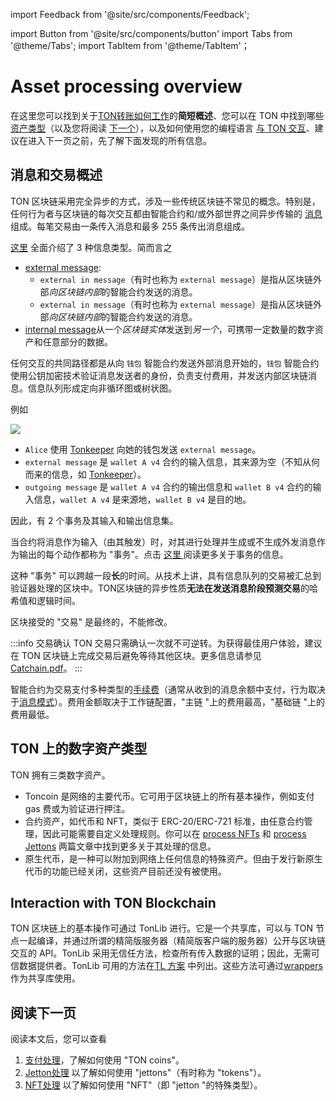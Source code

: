 import Feedback from '@site/src/components/Feedback';

import Button from '@site/src/components/button'
import Tabs from '@theme/Tabs';
import TabItem from '@theme/TabItem'；

# Asset processing overview

在这里您可以找到关于[TON转账如何工作](/v3/documentation/dapps/assets/overview#overview-on-messages-and-transactions)的**简短概述**、您可以在 TON 中找到哪些 [资产类型](/v3/documentation/dapps/assets/overview#digital-asset-types-on-ton)（以及您将阅读 [下一个](/v3/documentation/dapps/assets/overview#read-next)），以及如何使用您的编程语言 [与 TON 交互](/v3/documentation/dapps/assets/overview#interaction-with-ton-blockchain)、建议在进入下一页之前，先了解下面发现的所有信息。

## 消息和交易概述

TON 区块链采用完全异步的方式，涉及一些传统区块链不常见的概念。特别是，任何行为者与区块链的每次交互都由智能合约和/或外部世界之间异步传输的 [消息](/v3/documentation/smart-contracts/message-management/messages-and-transactions) 组成。每笔交易由一条传入消息和最多 255 条传出消息组成。

[这里](/v3/documentation/smart-contracts/message-management/sending-messages#types-of-messages) 全面介绍了 3 种信息类型。简而言之

- [external message](/v3/documentation/smart-contracts/message-management/external-messages):
  - `external in message`（有时也称为 `external message`）是指从区块链外部*向区块链内部*的智能合约发送的消息。
  - `external in message`（有时也称为 `external message`）是指从区块链外部*向区块链内部*的智能合约发送的消息。
- [internal message](/v3/documentation/smart-contracts/message-management/internal-messages)从一个*区块链实体*发送到*另一个*，可携带一定数量的数字资产和任意部分的数据。

任何交互的共同路径都是从向 `钱包` 智能合约发送外部消息开始的，`钱包` 智能合约使用公钥加密技术验证消息发送者的身份，负责支付费用，并发送内部区块链消息。信息队列形成定向非循环图或树状图。

例如

![](/img/docs/asset-processing/alicemsgDAG.svg)

- `Alice` 使用 [Tonkeeper](https://tonkeeper.com/) 向她的钱包发送 `external message`。
- `external message` 是 `wallet A v4` 合约的输入信息，其来源为空（不知从何而来的信息，如 [Tonkeeper](https://tonkeeper.com/)）。
- `outgoing message` 是  `wallet A v4`  合约的输出信息和 `wallet B v4` 合约的输入信息，`wallet A v4` 是来源地，`wallet B v4` 是目的地。

因此，有 2 个事务及其输入和输出信息集。

当合约将消息作为输入（由其触发）时，对其进行处理并生成或不生成外发消息作为输出的每个动作都称为 "事务"。点击 [这里 ](/v3/documentation/smart-contracts/message-management/messages-and-transactions#what-is-a-transaction)阅读更多关于事务的信息。

这种 "事务" 可以跨越一段**长**的时间。从技术上讲，具有信息队列的交易被汇总到验证器处理的区块中。TON区块链的异步性质**无法在发送消息阶段预测交易**的哈希值和逻辑时间。

区块接受的 "交易" 是最终的，不能修改。

:::info 交易确认
TON 交易只需确认一次就不可逆转。为获得最佳用户体验，建议在 TON 区块链上完成交易后避免等待其他区块。更多信息请参见 [Catchain.pdf](https://docs.ton.org/catchain.pdf#page=3)。
:::

智能合约为交易支付多种类型的[手续费](/v3/documentation/smart-contracts/transaction-fees/fees)（通常从收到的消息余额中支付，行为取决于[消息模式](/v3/documentation/smart-contracts/message-management/sending-messages#message-modes)）。费用金额取决于工作链配置，"主链 "上的费用最高，"基础链 "上的费用最低。

## TON 上的数字资产类型

TON 拥有三类数字资产。

- Toncoin 是网络的主要代币。它可用于区块链上的所有基本操作，例如支付
  gas 费或为验证进行押注。
- 合约资产，如代币和 NFT，类似于 ERC-20/ERC-721 标准，由任意合约管理，因此可能需要自定义处理规则。你可以在 [process NFTs](/v3/guidelines/dapps/asset-processing/nft-processing/nfts) 和 [process Jettons](/v3/guidelines/dapps/asset-processing/jettons) 两篇文章中找到更多关于其处理的信息。
- 原生代币，是一种可以附加到网络上任何信息的特殊资产。但由于发行新原生代币的功能已经关闭，这些资产目前还没有被使用。

## Interaction with TON Blockchain

TON 区块链上的基本操作可通过 TonLib 进行。它是一个共享库，可以与 TON 节点一起编译，并通过所谓的精简版服务器（精简版客户端的服务器）公开与区块链交互的 API。TonLib 采用无信任方法，检查所有传入数据的证明；因此，无需可信数据提供者。TonLib 可用的方法在[TL 方案](https://github.com/ton-blockchain/ton/blob/master/tl/generate/scheme/tonlib_api.tl#L234) 中列出。这些方法可通过[wrappers](/v3/guidelines/dapps/asset-processing/payments-processing/#sdks) 作为共享库使用。

## 阅读下一页

阅读本文后，您可以查看

1. [支付处理](/v3/guidelines/dapps/asset-processing/payments-processing)，了解如何使用 "TON coins"。
2. [Jetton处理](/v3/guidelines/dapps/asset-processing/jettons) 以了解如何使用 "jettons"（有时称为 "tokens"）。
3. [NFT处理](/v3/guidelines/dapps/asset-processing/nft-processing/nfts) 以了解如何使用 "NFT"（即 "jetton "的特殊类型）。

<Feedback />

